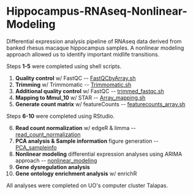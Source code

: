# Hippocampus-RNAseq-Nonlinear-Modeling
Differential expression analysis pipeline of RNAseq data derived from banked rhesus macaque hippocampus samples. A nonlinear modeling approach allowed us to identify important midlife transitions. 

Steps **1-5** were completed using shell scripts.

1. **Quality control** w/ FastQC -- [FastQCbyArray.sh](https://github.com/tannerndrsn4/Hippocampus-RNAseq-Nonlinear-Modeling/blob/main/FastQCbyArray.sh)
2. **Trimming** w/ Trimmomatic -- [Trimmomatic.sh](https://github.com/tannerndrsn4/Hippocampus-RNAseq-Nonlinear-Modeling/blob/main/Trimmomatic.sh)
3. **Additional quality control** w/ FastQC -- [trimmed_fastqc.sh](https://github.com/tannerndrsn4/Hippocampus-RNAseq-Nonlinear-Modeling/blob/main/trimmed_fastqc.sh)
4. **Mapping to Mmul_10** w/ STAR -- [Array_mapping.sh](https://github.com/tannerndrsn4/Hippocampus-RNAseq-Nonlinear-Modeling/blob/main/Array_mapping.sh)
5. **Generate count matrix** w/ featureCounts -- [featurecounts_array.sh](https://github.com/tannerndrsn4/Hippocampus-RNAseq-Nonlinear-Modeling/blob/main/featurecounts_array.sh)

Steps **6-10** were completed using RStudio.

6. **Read count normalization** w/ edgeR & limma -- [read_count_normalization](https://github.com/tannerndrsn4/Hippocampus-RNAseq-Nonlinear-Modeling/blob/main/read_count_normalization) 
7. **PCA analysis & Sample information** figure generation -- [PCA_sampleinfo](https://github.com/tannerndrsn4/Hippocampus-RNAseq-Nonlinear-Modeling/blob/main/PCA_sampleinfo)
8. **Nonlinear modeling** differential expression analyses using ARIMA approach -- [nonlinear_modeling](https://github.com/tannerndrsn4/Hippocampus-RNAseq-Nonlinear-Modeling/blob/main/nonlinear_modeling)
9. **Gene dysregulation analysis**
10. **Gene ontology enrichment analysis** w/ enrichR

All analyses were completed on UO's computer cluster Talapas.

